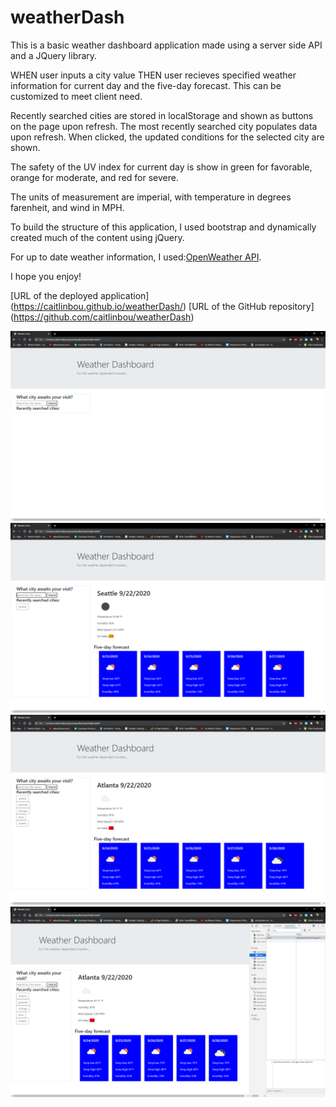 # weatherDash

This is a basic weather dashboard application made using a server side API and a JQuery library. 

WHEN user inputs a city value
THEN user recieves specified weather information for current day and the five-day forecast. This can be customized to meet client need.

Recently searched cities are stored in localStorage and shown as buttons on the page upon refresh. The most recently searched city populates data upon refresh. When clicked, the updated conditions for the selected city are shown.

The safety of the UV index for current day is show in green for favorable, orange for moderate, and red for severe.

The units of measurement are imperial, with temperature in degrees farenheit, and wind in MPH.

To build the structure of this application, I used bootstrap and dynamically created much of the content using jQuery.

For up to date weather information, I used:[OpenWeather API](https://openweathermap.org/api). 

I hope you enjoy!

[URL of the deployed application] (https://caitlinbou.github.io/weatherDash/)
[URL of the GitHub repository] (https://github.com/caitlinbou/weatherDash)

![Screenshot of initial page](assets\screenshot1.png)
![Screenshot of page populated with data](assets\screenshot2.png)
![Screenshot showing recently searched city buttons](assets\screenshot3.png)
![Screenshot showing local Storage](assets\screenshot4.png)

